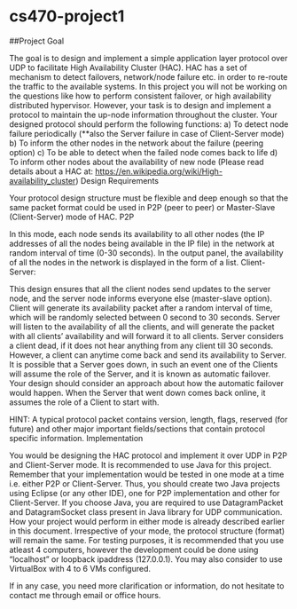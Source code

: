 # cs470-project1
##Project Goal

The goal is to design and implement a simple application layer protocol over UDP to facilitate High Availability Cluster (HAC). HAC has a set of mechanism to detect failovers, network/node failure etc. in order to re-route the traffic to the available systems. In this project you will not be working on the questions like how to perform consistent failover, or high availability distributed hypervisor. However, your task is to design and implement a protocol to maintain the up-node information throughout the cluster. Your designed protocol should perform the following functions:
a) To detect node failure periodically (**also the Server failure in case of Client-Server mode)
b) To inform the other nodes in the network about the failure (peering option)
c) To be able to detect when the failed node comes back to life
d) To inform other nodes about the availability of new node
(Please read details about a HAC at: https://en.wikipedia.org/wiki/High-availability_cluster)
Design Requirements

Your protocol design structure must be flexible and deep enough so that the same packet format could be used in P2P (peer to peer) or Master-Slave (Client-Server) mode of HAC.
P2P

In this mode, each node sends its availability to all other nodes (the IP addresses of all the nodes being available in the IP file) in the network at random interval of time (0-30 seconds). In the output panel, the availability of all the nodes in the network is displayed in the form of a list.
Client-Server:

This design ensures that all the client nodes send updates to the server node, and the server node informs everyone else (master-slave option). Client will generate its availability packet after a random interval of time, which will be randomly selected between 0 second to 30 seconds. Server will listen to the availability of all the clients, and will generate the packet with all clients’ availability and will forward it to all clients. Server considers a client dead, if it does not hear anything from any client till 30 seconds. However, a client can anytime come back and send its availability to Server. It is possible that a Server goes down, in such an event one of the Clients will assume the role of the Server, and it is known as automatic failover. Your design should consider an approach about how the automatic failover would happen. When the Server that went down comes back online, it assumes the role of a Client to start with.

HINT: A typical protocol packet contains version, length, flags, reserved (for future) and other major important fields/sections that contain protocol specific information.
Implementation

You would be designing the HAC protocol and implement it over UDP in P2P and Client-Server mode. It is recommended to use Java for this project. Remember that your implementation would be tested in one mode at a time i.e. either P2P or Client-Server. Thus, you should create two Java projects using Eclipse (or any other IDE), one for P2P implementation and other for Client-Server. If you choose Java, you are required to use DatagramPacket and DatagramSocket class present in Java library for UDP communication. How your project would perform in either mode is already described earlier in this document. Irrespective of your mode, the protocol structure (format) will remain the same. For testing purposes, it is recommended that you use atleast 4 computers, however the development could be done using “localhost” or loopback ipaddress (127.0.0.1). You may also consider to use VirtualBox with 4 to 6 VMs configured.

If in any case, you need more clarification or information, do not hesitate to contact me through email or office hours.
